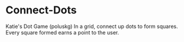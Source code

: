 # Connect-Dots
Katie's Dot Game (poluskg)
In a grid, connect up dots to form squares. Every square formed earns a point to the user.


